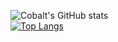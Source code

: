 ![Cobalt's GitHub stats](https://github-readme-stats.vercel.app/api?username=CCobaltDev&show_icons=true&theme=holi&count_private=true)
<br/>
[![Top Langs](https://github-readme-stats.vercel.app/api/top-langs/?username=CCobaltDev&layout=donut&theme=holi)](https://github.com/anuraghazra/github-readme-stats)
